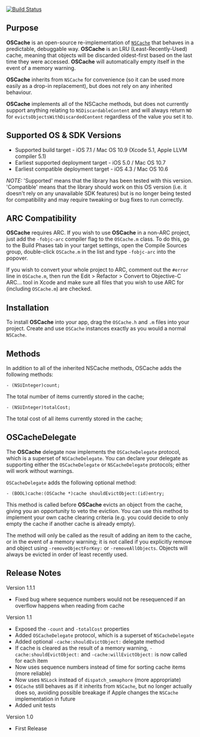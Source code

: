 [![Build Status](https://travis-ci.org/nicklockwood/OSCache.svg)](https://travis-ci.org/nicklockwood/OSCache)

Purpose
--------------

**OSCache** is an open-source re-implementation of [`NSCache`](https://developer.apple.com/library/mac/documentation/cocoa/reference/NSCache_Class/Reference/Reference.html) that behaves in a predictable, debuggable way. **OSCache** is an LRU (Least-Recently-Used) cache, meaning that objects will be discarded oldest-first based on the last time they were accessed. **OSCache** will automatically empty itself in the event of a memory warning.

**OSCache** inherits from `NSCache` for convenience (so it can be used more easily as a drop-in replacement), but does not rely on any inherited behaviour.

**OSCache** implements all of the NSCache methods, but does not currently support anything relating to `NSDiscardableContent` and will always return `NO` for `evictsObjectsWithDiscardedContent` regardless of the value you set it to.


Supported OS & SDK Versions
-----------------------------

* Supported build target - iOS 7.1 / Mac OS 10.9 (Xcode 5.1, Apple LLVM compiler 5.1)
* Earliest supported deployment target - iOS 5.0 / Mac OS 10.7
* Earliest compatible deployment target - iOS 4.3 / Mac OS 10.6

*NOTE:* 'Supported' means that the library has been tested with this version. 'Compatible' means that the library should work on this OS version (i.e. it doesn't rely on any unavailable SDK features) but is no longer being tested for compatibility and may require tweaking or bug fixes to run correctly.


ARC Compatibility
------------------

**OSCache** requires ARC. If you wish to use **OSCache** in a non-ARC project, just add the `-fobjc-arc` compiler flag to the `OSCache.m` class. To do this, go to the Build Phases tab in your target settings, open the Compile Sources group, double-click `OSCache.m` in the list and type `-fobjc-arc` into the popover.

If you wish to convert your whole project to ARC, comment out the `#error` line in `OSCache.m`, then run the Edit > Refactor > Convert to Objective-C ARC... tool in Xcode and make sure all files that you wish to use ARC for (including `OSCache.m`) are checked.


Installation
--------------

To install **OSCache** into your app, drag the `OSCache.h` and `.m` files into your project. Create and use `OSCache` instances exactly as you would a normal `NSCache`.


Methods
----------

In addition to all of the inherited NSCache methods, OSCache adds the following methods:

    - (NSUInteger)count;
    
The total number of items currently stored in the cache;
    
    - (NSUInteger)totalCost;

The total cost of all items currently stored in the cache;


OSCacheDelegate
--------------

The **OSCache** delegate now implements the `OSCacheDelegate` protocol, which is a superset of `NSCacheDelegate`. You can declare your delegate as supporting either the `OSCacheDelegate` or `NSCacheDelegate` protocols; either will work without warnings.
 
`OSCacheDelegate` adds the following optional method:

    - (BOOL)cache:(OSCache *)cache shouldEvictObject:(id)entry;

This method is called before **OSCache** evicts an object from the cache, giving you an opportunity to veto the eviction. You can use this method to implement your own cache clearing criteria (e.g. you could decide to only empty the cache if another cache is already empty).

The method will only be called as the result of adding an item to the cache, or in the event of a memory warning; it is not called if you explicitly remove and object using `-removeObjectForKey:` or `-removeAllObjects`. Objects will always be evicted in order of least recently used.


Release Notes
---------------

Version 1.1.1

- Fixed bug where sequence numbers would not be resequenced if an overflow happens when reading from cache

Version 1.1

- Exposed the `-count` and `-totalCost` properties
- Added `OSCacheDelegate` protocol, which is a superset of `NSCacheDelegate`
- Added optional `-cache:shouldEvictObject:` delegate method
- If cache is cleared as the result of a memory warning, `-cache:shouldEvictObject:` and `-cache:willEvictObject:` is now called for each item
- Now uses sequence numbers instead of time for sorting cache items (more reliable)
- Now uses `NSLock` instead of `dispatch_semaphore` (more appropriate)
- `OSCache` still behaves as if it inherits from `NSCache`, but no longer actually does so, avoiding possible breakage if Apple changes the `NSCache` implementation in future
- Added unit tests

Version 1.0

- First Release
